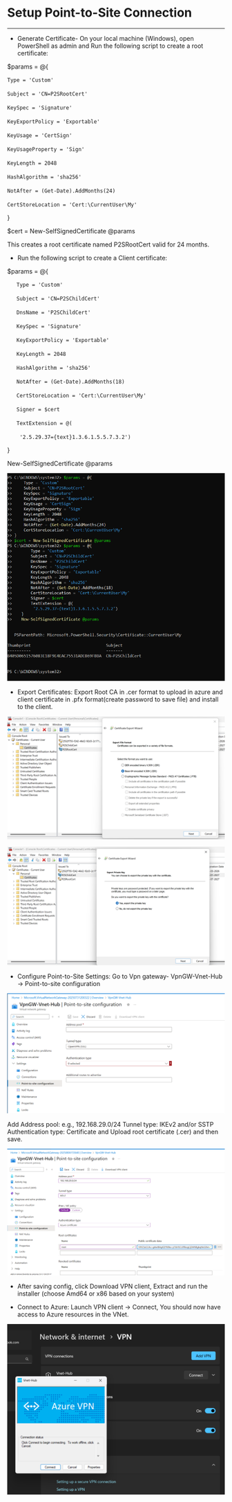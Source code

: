 # Setup Point-to-Site Connection
------------------------------------------------------

- Generate Certificate- On your local machine (Windows), open PowerShell as admin and Run the following script to create a root certificate: 

$params = @{

    Type = 'Custom'

    Subject = 'CN=P2SRootCert'

    KeySpec = 'Signature'

    KeyExportPolicy = 'Exportable'

    KeyUsage = 'CertSign'

    KeyUsageProperty = 'Sign'

    KeyLength = 2048

    HashAlgorithm = 'sha256'

    NotAfter = (Get-Date).AddMonths(24)

    CertStoreLocation = 'Cert:\CurrentUser\My'

}

$cert = New-SelfSignedCertificate @params



This creates a root certificate named P2SRootCert valid for 24 months.

- Run the following script to create a Client certificate:

$params = @{

       Type = 'Custom'

       Subject = 'CN=P2SChildCert'

       DnsName = 'P2SChildCert'

       KeySpec = 'Signature'

       KeyExportPolicy = 'Exportable'

       KeyLength = 2048

       HashAlgorithm = 'sha256'

       NotAfter = (Get-Date).AddMonths(18)

       CertStoreLocation = 'Cert:\CurrentUser\My'

       Signer = $cert

       TextExtension = @(

        '2.5.29.37={text}1.3.6.1.5.5.7.3.2')

   }

   New-SelfSignedCertificate @params


![PS](Screenshots/imgx1.png)


- Export Certificates: Export Root CA in .cer format to upload in azure and client certificate in .pfx format(create password to save file) and install to the client.

![PS](Screenshots/imgx2.png)


![PS](Screenshots/imgx3.png)


- Configure Point-to-Site Settings: Go to Vpn gateway- VpnGW-Vnet-Hub → Point-to-site configuration

![PS](Screenshots/imgx4.png)


Add Address pool: e.g., 192.168.29.0/24 Tunnel type: IKEv2 and/or SSTP Authentication type: Certificate and Upload root certificate (.cer) and then save.

![PS](Screenshots/imgx5.png)


- After saving config, click Download VPN client, Extract and run the installer (choose Amd64 or x86 based on your system)

- Connect to Azure: Launch VPN client → Connect, You should now have access to Azure resources in the VNet.

![PS](Screenshots/imgx6.png)

